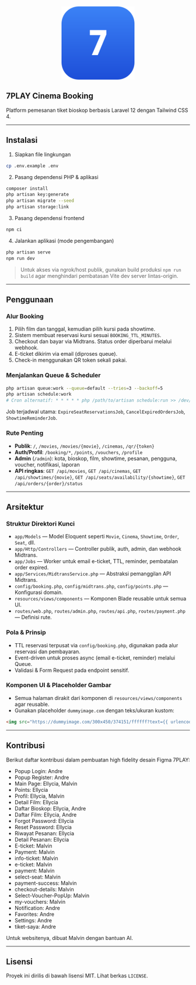 <p align="center"><img src="logo.svg" width="200" alt="7PLAY"></p>

## 7PLAY Cinema Booking

Platform pemesanan tiket bioskop berbasis Laravel 12 dengan Tailwind CSS 4.

---

## Instalasi
1) Siapkan file lingkungan
```bash
cp .env.example .env
```

2) Pasang dependensi PHP & aplikasi
```bash
composer install
php artisan key:generate
php artisan migrate --seed
php artisan storage:link
```

3) Pasang dependensi frontend
```bash
npm ci
```

4) Jalankan aplikasi (mode pengembangan)
```bash
php artisan serve
npm run dev
```

> Untuk akses via ngrok/host publik, gunakan build produksi `npm run build` agar menghindari pembatasan Vite dev server lintas-origin.

---

## Penggunaan

### Alur Booking
1. Pilih film dan tanggal, kemudian pilih kursi pada showtime.
2. Sistem membuat reservasi kursi sesuai `BOOKING_TTL_MINUTES`.
3. Checkout dan bayar via Midtrans. Status order diperbarui melalui webhook.
4. E-ticket dikirim via email (diproses queue).
5. Check-in menggunakan QR token sekali pakai.

### Menjalankan Queue & Scheduler
```bash
php artisan queue:work --queue=default --tries=3 --backoff=5
php artisan schedule:work
# Cron alternatif: * * * * * php /path/to/artisan schedule:run >> /dev/null 2>&1
```

Job terjadwal utama: `ExpireSeatReservationsJob`, `CancelExpiredOrdersJob`, `ShowtimeReminderJob`.

### Rute Penting
- **Publik**: `/`, `/movies`, `/movies/{movie}`, `/cinemas`, `/qr/{token}`
- **Auth/Profil**: `/booking/*`, `/points`, `/vouchers`, `/profile`
- **Admin** (`/admin`): kota, bioskop, film, showtime, pesanan, pengguna, voucher, notifikasi, laporan
- **API ringkas**: `GET /api/movies`, `GET /api/cinemas`, `GET /api/showtimes/{movie}`, `GET /api/seats/availability/{showtime}`, `GET /api/orders/{order}/status`

---

## Arsitektur

### Struktur Direktori Kunci
- `app/Models` — Model Eloquent seperti `Movie`, `Cinema`, `Showtime`, `Order`, `Seat`, dll.
- `app/Http/Controllers` — Controller publik, auth, admin, dan webhook Midtrans.
- `app/Jobs` — Worker untuk email e-ticket, TTL, reminder, pembatalan order expired.
- `app/Services/MidtransService.php` — Abstraksi pemanggilan API Midtrans.
- `config/booking.php`, `config/midtrans.php`, `config/points.php` — Konfigurasi domain.
- `resources/views/components` — Komponen Blade reusable untuk semua UI.
- `routes/web.php`, `routes/admin.php`, `routes/api.php`, `routes/payment.php` — Definisi rute.

### Pola & Prinsip
- TTL reservasi terpusat via `config/booking.php`, digunakan pada alur reservasi dan pembayaran.
- Event-driven untuk proses async (email e-ticket, reminder) melalui Queue.
- Validasi & Form Request pada endpoint sensitif.

### Komponen UI & Placeholder Gambar
- Semua halaman dirakit dari komponen di `resources/views/components` agar reusable.
- Gunakan placeholder `dummyimage.com` dengan teks/ukuran kustom:
```html
<img src="https://dummyimage.com/300x450/374151/ffffff?text={{ urlencode($movie->title) }}" alt="{{ $movie->title }}">
```

---

## Kontribusi

Berikut daftar kontribusi dalam pembuatan high fidelity desain Figma 7PLAY:

- Popup Login: Andre
- Popup Register: Andre
- Main Page: Ellycia, Malvin
- Points: Ellycia
- Profil: Ellycia, Malvin
- Detail Film: Ellycia
- Daftar Bioskop: Ellycia, Andre
- Daftar Film: Ellycia, Andre
- Forgot Password: Ellycia
- Reset Password: Ellycia
- Riwayat Pesanan: Ellycia
- Detail Pesanan: Ellycia
- E-ticket: Malvin
- Payment: Malvin
- info-ticket: Malvin
- e-ticket: Malvin
- payment: Malvin
- select-seat: Malvin
- payment-success: Malvin
- checkout-details: Malvin
- Select-Voucher-PopUp: Malvin
- my-vouchers: Malvin
- Notification: Andre
- Favorites: Andre
- Settings: Andre
- tiket-saya: Andre

Untuk websitenya, dibuat Malvin dengan bantuan AI.

---

## Lisensi
Proyek ini dirilis di bawah lisensi MIT. Lihat berkas `LICENSE`.
